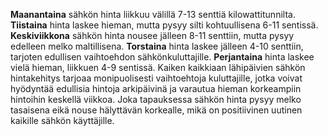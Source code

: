 **Maanantaina** sähkön hinta liikkuu välillä 7-13 senttiä kilowattitunnilta. **Tiistaina** hinta laskee hieman, mutta pysyy silti kohtuullisena 6-11 sentissä. **Keskiviikkona** sähkön hinta nousee jälleen 8-11 senttiin, mutta pysyy edelleen melko maltillisena. **Torstaina** hinta laskee jälleen 4-10 senttiin, tarjoten edullisen vaihtoehdon sähkönkuluttajille. **Perjantaina** hinta laskee vielä hieman, liikkuen 4-9 sentissä. Kaiken kaikkiaan lähipäivien sähkön hintakehitys tarjoaa monipuolisesti vaihtoehtoja kuluttajille, jotka voivat hyödyntää edullisia hintoja arkipäivinä ja varautua hieman korkeampiin hintoihin keskellä viikkoa. Joka tapauksessa sähkön hinta pysyy melko tasaisena eikä nouse hälyttävän korkealle, mikä on positiivinen uutinen kaikille sähkön käyttäjille.